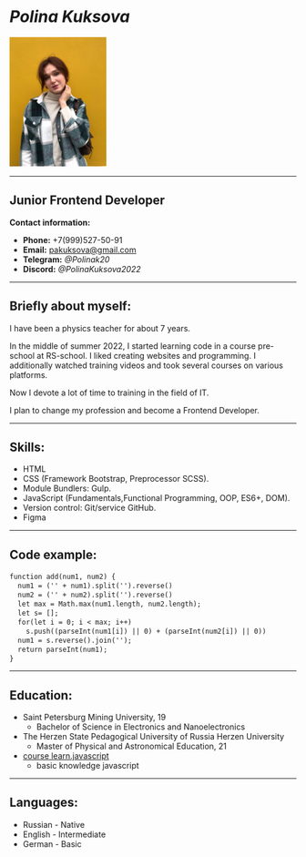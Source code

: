 # ***Polina Kuksova***
 <img src="personalphoto.jpg" width="170"/> <add personal photo and resized>
  
***
  
## Junior Frontend Developer
**Contact information:**
- **Phone:** +7(999)527-50-91
- **Email:** pakuksova@gmail.com
- **Telegram:** *@Polinak20*
-  **Discord:** *@PolinaKuksova2022*
    
***
  
## **Briefly about myself:**
I have been a physics teacher for about 7 years.
  
In the middle of summer 2022, I started learning code in a course pre-school at RS-school. I liked creating websites and programming. I additionally watched training videos and took several courses on various platforms.
  
Now I devote a lot of time to training in the field of IT.

I plan to change my profession and become a Frontend Developer. 

***
  
## **Skills:**
* HTML
* CSS (Framework Bootstrap, Preprocessor SCSS).
* Module Bundlers: Gulp.
* JavaScript (Fundamentals,Functional Programming, OOP, ES6+, DOM).
* Version control: Git/service GitHub.
* Figma

***

## **Code example:**
```
function add(num1, num2) {
  num1 = ('' + num1).split('').reverse()
  num2 = ('' + num2).split('').reverse()
  let max = Math.max(num1.length, num2.length);
  let s= [];
  for(let i = 0; i < max; i++)
    s.push((parseInt(num1[i]) || 0) + (parseInt(num2[i]) || 0))
  num1 = s.reverse().join('');
  return parseInt(num1);
}
```
                         
***

## **Education:**
* Saint Petersburg Mining University, 19
    + Bachelor of Science in Electronics and Nanoelectronics
* 	The Herzen State Pedagogical University of Russia Herzen University
    + Master of Physical and Astronomical Education, 21
* [course learn.javascript](https://learn.javascript.ru/ "ссылка")
    +  basic knowledge javascript                
                         
***

## **Languages:**
* Russian - Native
* English - Intermediate
* German - Basic

